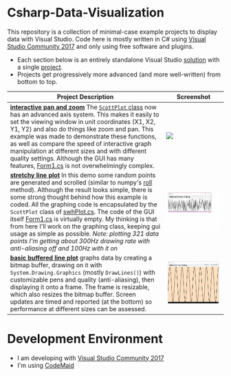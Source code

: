 # Csharp-Data-Visualization
This repository is a collection of minimal-case example projects to display data with Visual Studio. Code here is mostly written in C# using [Visual Studio Community 2017](https://www.visualstudio.com/downloads/) and only using free software and plugins.

* Each section below is an entirely standalone Visual Studio [solution](https://msdn.microsoft.com/en-us/library/b142f8e7.aspx) with a single [project](https://msdn.microsoft.com/en-us/library/b142f8e7.aspx).
* Projects get progressively more advanced (and more well-written) from bottom to top.

Project Description | Screenshot
---|---
**[interactive pan and zoom](/projects/17-06-25_pan_and_zoom)** The [`ScottPlot` class](/projects/17-06-25_pan_and_zoom/swharden_demo/ScottPlot.cs) now has an advanced axis system. This makes it easily to set the viewing window in unit coordinates (X1, X2, Y1, Y2) and also do things like zoom and pan. This example was made to demonstrate these functions, as well as compare the speed of interactive graph manipulation at different sizes and with different quality settings. Although the GUI has many features, [Form1.cs](projects/17-06-25_pan_and_zoom/swharden_demo/Form1.cs) is not overwhelmingly complex. | ![](projects/17-06-25_pan_and_zoom/demo.gif)
**[stretchy line plot](/projects/17-06-24_stretchy_line_plot/)** In this demo some random points are generated and scrolled (similar to numpy's [roll](https://docs.scipy.org/doc/numpy-1.10.0/reference/generated/numpy.roll.html) method). Although the result looks simple, there is some strong thought behind how this example is coded. All the graphing code is encapsulated by the `ScottPlot` class of [swhPlot.cs](projects/17-06-24_stretchy_line_plot/pixelDrawDrag2/swhPlot.cs). The code of the GUI itself [Form1.cs](projects/17-06-24_stretchy_line_plot/pixelDrawDrag2/Form1.cs) is virtually empty. My thinking is that from here I'll work on the graphing class, keeping gui usage as simple as possible. _Note: plotting 321 data points I'm getting about 300Hz drawing rate with anti-aliasing off and 100Hz with it on_ | ![](/projects/17-06-24_stretchy_line_plot/demo.gif)
**[basic buffered line plot](/projects/17-06-24_buffered_line_plot)** graphs data by creating a bitmap buffer, drawing on it with `System.Drawing.Graphics` (mostly `DrawLines()`) with customizable pens and quality (anti-aliasing), then displaying it onto a frame. The frame is resizable, which also resizes the bitmap buffer. Screen updates are timed and reported (at the bottom) so performance at different sizes can be assessed. | ![](projects/17-06-24_buffered_line_plot/demo.gif)

# Development Environment
* I am developing with [Visual Studio Community 2017](https://www.visualstudio.com/downloads/)
* I'm using [CodeMaid](https://marketplace.visualstudio.com/items?itemName=SteveCadwallader.CodeMaid)
